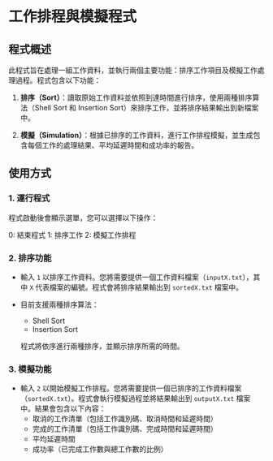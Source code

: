 # 工作排程與模擬程式

## 程式概述

此程式旨在處理一組工作資料，並執行兩個主要功能：排序工作項目及模擬工作處理過程。程式包含以下功能：

1. **排序（Sort）**：讀取原始工作資料並依照到達時間進行排序，使用兩種排序算法（Shell Sort 和 Insertion Sort）來排序工作，並將排序結果輸出到新檔案中。
   
2. **模擬（Simulation）**：根據已排序的工作資料，進行工作排程模擬，並生成包含每個工作的處理結果、平均延遲時間和成功率的報告。

## 使用方式

### 1. 運行程式

程式啟動後會顯示選單，您可以選擇以下操作：

0: 結束程式
1: 排序工作
2: 模擬工作排程

### 2. 排序功能

- 輸入 `1` 以排序工作資料。您將需要提供一個工作資料檔案（`inputX.txt`），其中 `X` 代表檔案的編號。程式會將排序結果輸出到 `sortedX.txt` 檔案中。

- 目前支援兩種排序算法：
  - Shell Sort
  - Insertion Sort

  程式將依序進行兩種排序，並顯示排序所需的時間。

### 3. 模擬功能

- 輸入 `2` 以開始模擬工作排程。您將需要提供一個已排序的工作資料檔案（`sortedX.txt`）。程式會執行模擬過程並將結果輸出到 `outputX.txt` 檔案中。結果會包含以下內容：
  - 取消的工作清單（包括工作識別碼、取消時間和延遲時間）
  - 完成的工作清單（包括工作識別碼、完成時間和延遲時間）
  - 平均延遲時間
  - 成功率（已完成工作數與總工作數的比例）